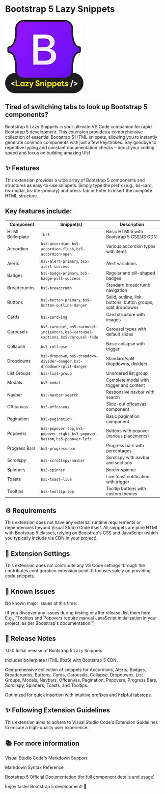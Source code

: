 # Bootstrap 5 Lazy Snippets

![Bootstrap 5 Lazy Snippets Logo](img/bootstrap-5-lazy-snippets-logo.png)

## Tired of switching tabs to look up Bootstrap 5 components? 

Bootstrap 5 Lazy Snippets is your ultimate VS Code companion for rapid Bootstrap 5 development. This extension provides a comprehensive collection of essential Bootstrap 5 HTML snippets, allowing you to instantly generate common components with just a few keystrokes. Say goodbye to repetitive typing and constant documentation checks – boost your coding speed and focus on building amazing UIs!

## ✨ Features

This extension provides a wide array of Bootstrap 5 components and structures as easy-to-use snippets. Simply type the prefix (e.g., bs-card, bs-modal, bs-btn-primary) and press Tab or Enter to insert the complete HTML structure.

## Key features include:

| **Component**     | **Snippet(s)**                                                                 | **Description** |
|-------------------|--------------------------------------------------------------------------------|-----------------|
| HTML Boilerplate  | `!bs5`                                                                         | Basic HTML5 with Bootstrap 5 CSS/JS CDN |
| Accordion         | `bs5-accordion`, `bs5-accordion-flush`, `bs5-accordion-open`                   | Various accordion types with items |
| Alerts            | `bs5-alert-primary`, `bs5-alert-success`                                       | Alert variations |
| Badges            | `bs5-badge-primary`, `bs5-badge-pill-success`                                  | Regular and pill-shaped badges |
| Breadcrumbs       | `bs5-breadcrumb`                                                               | Standard breadcrumb navigation |
| Buttons           | `bs5-button-primary`, `bs5-button-outline-danger`                              | Solid, outline, link buttons, button groups, split dropdowns |
| Cards             | `bs5-card-img`                                                                 | Card structure with images |
| Carousels         | `bs5-carousel`, `bs5-carousel-indicators`, `bs5-carousel-captions`, `bs5-carousel-fade` | Carousel types with default slides |
| Collapse          | `bs5-collapse`                                                                 | Basic collapse with trigger |
| Dropdowns         | `bs5-dropdown`, `bs5-dropdown-divider-danger`, `bs5-dropdown-split-danger`     | Standard/split dropdowns, dividers |
| List Groups       | `bs5-list-group`                                                               | Unordered list group |
| Modals            | `bs5-modal`                                                                    | Complete modal with trigger and content |
| Navbar            | `bs5-navbar-search`                                                            | Responsive navbar with search |
| Offcanvas         | `bs5-offcanvas`                                                                | Slide-out offcanvas component |
| Pagination        | `bs5-pagination`                                                               | Basic pagination component |
| Popovers          | `bs5-popover-top`, `bs5-popover-right`, `bs5-popover-bottom`, `bs5-popover-left` | Buttons with popover (various placements) |
| Progress Bars     | `bs5-progress-bar`                                                             | Progress bars with percentages |
| Scrollspy         | `bs5-scrollspy-navbar`                                                         | Scrollspy with navbar and sections |
| Spinners          | `bs5-spinner`                                                                  | Border spinner |
| Toasts            | `bs5-toast-live`                                                               | Live toast notification with trigger |
| Tooltips          | `bs5-tooltip-top`                                                              | Tooltip buttons with custom themes |

## ⚙️ Requirements

This extension does not have any external runtime requirements or dependencies beyond Visual Studio Code itself. All snippets are pure HTML with Bootstrap 5 classes, relying on Bootstrap's CSS and JavaScript (which you typically include via CDN in your project).

## 🔧 Extension Settings

This extension does not contribute any VS Code settings through the contributes.configuration extension point. It focuses solely on providing code snippets.

## 🐛 Known Issues

No known major issues at this time.

(If you discover any issues during testing or after release, list them here. E.g., "Tooltips and Popovers require manual JavaScript initialization in your project, as per Bootstrap's documentation.")

## 📝 Release Notes

1.0.0
Initial release of Bootstrap 5 Lazy Snippets.

Includes boilerplate HTML (!bs5) with Bootstrap 5 CDN.

Comprehensive collection of snippets for Accordions, Alerts, Badges, Breadcrumbs, Buttons, Cards, Carousels, Collapse, Dropdowns, List Groups, Modals, Navbars, Offcanvas, Pagination, Popovers, Progress Bars, Scrollspy, Spinners, Toasts, and Tooltips.

Optimized for quick insertion with intuitive prefixes and helpful tabstops.

## ✨ Following Extension Guidelines

This extension aims to adhere to Visual Studio Code's Extension Guidelines to ensure a high-quality user experience.

## 📚 For more information

Visual Studio Code's Markdown Support

Markdown Syntax Reference

Bootstrap 5 Official Documentation (for full component details and usage)

Enjoy faster Bootstrap 5 development! 🚀